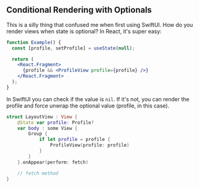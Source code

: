 ## Conditional Rendering with Optionals

This is a silly thing that confused me when first using SwiftUI. How do you render views when state is optional? In React, it's super easy:

```jsx
function Example() {
  const [profile, setProfile] = useState(null);

  return (
    <React.Fragment>
      {profile && <ProfileView profile={profile} />}
    </React.Fragment>
  );
}
```

In SwiftUI you can check if the value is `nil`. If it's not, you can render the profile and force unwrap the optional value (profile, in this case).

```swift
struct LayoutView : View {
    @State var profile: Profile?
    var body : some View {
        Group {
            if let profile = profile {
                ProfileView(profile: profile)
            }
        }
    }.onAppear(perform: fetch)

    // fetch method
}
```
